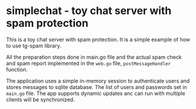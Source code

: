# simplechat - toy chat server with spam protection

This is a toy chat server with spam protection. 
It is a simple example of how to use tg-spam library.


All the preparation steps done in main.go file and the actual spam check and spam report implemented in the `web.go` file, `postMessageHandler` function.

The application uses a simple in-memory session to authenticate users and stores messages to sqlite database. The list of users and passwords set in `main.go` file. The app supports dynamic updates anc can run with multiple clients will be synchronized. 